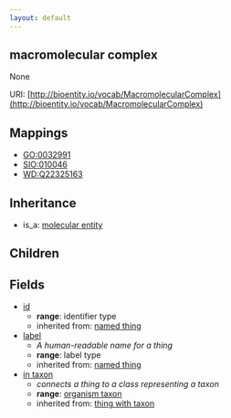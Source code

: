 ```yaml
---
layout: default
---
```


## macromolecular complex


None

URI: [http://bioentity.io/vocab/MacromolecularComplex](http://bioentity.io/vocab/MacromolecularComplex)
## Mappings

 * [GO:0032991](http://purl.obolibrary.org/obo/GO_0032991)
 * [SIO:010046](http://semanticscience.org/resource/SIO_010046)
 * [WD:Q22325163](http://purl.obolibrary.org/obo/WD_Q22325163)

## Inheritance

 *  is_a: [molecular entity](MolecularEntity.html)

## Children



## Fields

 * [id](id.html)
    * __range__: identifier type
    * inherited from: [named thing](NamedThing.html)
 * [label](label.html)
    * _A human-readable name for a thing_
    * __range__: label type
    * inherited from: [named thing](NamedThing.html)
 * [in taxon](in_taxon.html)
    * _connects a thing to a class representing a taxon_
    * __range__: [organism taxon](OrganismTaxon.html)
    * inherited from: [thing with taxon](ThingWithTaxon.html)
